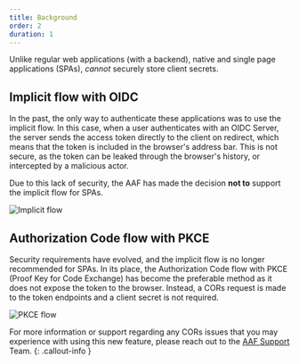 ```yaml
---
title: Background
order: 2
duration: 1
---
```


Unlike regular web applications (with a backend), native and single page applications (SPAs), *cannot* securely store client secrets.

## Implicit flow with OIDC

In the past, the only way to authenticate these applications was to use the implicit flow. In this case, when a user authenticates with an OIDC Server, the server sends the access token directly to the client on redirect, which means that the token is included in the browser's address bar. This is not secure, as the token can be leaked through the browser's history, or intercepted by a malicious actor.

Due to this lack of security, the AAF has made the decision **not to** support the implicit flow for SPAs.

![Implicit flow](/assets/images/connect-a-single-page-oidc-service/implicit-flow.png)   

## Authorization Code flow with PKCE

Security requirements have evolved, and the implicit flow is no longer recommended for SPAs. In its place, the Authorization Code flow with PKCE (Proof Key for Code Exchange) has become the preferable method as it does not expose the token to the browser. Instead, a CORs request is made to the token endpoints and a client secret is not required.

![PKCE flow](/assets/images/connect-a-single-page-oidc-service/pkce-flow.png)

For more information or support regarding any CORs issues that you may experience with using this new feature, please reach out to the <a href="mailto:support@aaf.edu.au">AAF Support</a> Team.
{: .callout-info }